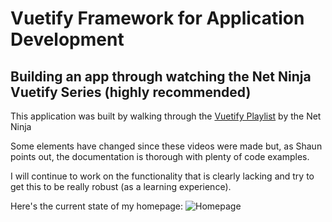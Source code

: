 # Vuetify Framework for Application Development

## Building an app through watching the Net Ninja Vuetify Series (highly recommended)

This application was built by walking through the [Vuetify Playlist](https://www.youtube.com/watch?v=2uZYKcKHgU0&list=PL4cUxeGkcC9g0MQZfHwKcuB0Yswgb3gA5) by the Net Ninja

Some elements have changed since these videos were made but, as Shaun points out, the documentation is thorough with plenty of code examples.

I will continue to work on the functionality that is clearly lacking and try to get this to be really robust (as a learning experience).

Here's the current state of my homepage:
![Homepage](/public/hone.png)
